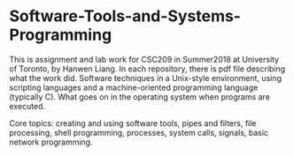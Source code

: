 # Software-Tools-and-Systems-Programming
This is assignment and lab work for CSC209 in Summer2018 at University of Toronto, by Hanwen Liang.
In each repository, there is pdf file describing what the work did.
Software techniques in a Unix-style environment, using scripting languages and a machine-oriented programming language (typically C). What goes on in the operating system when programs are executed. 

Core topics: creating and using software tools, pipes and filters, file processing, shell programming, processes, system calls, signals, basic network programming.

